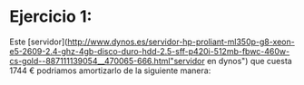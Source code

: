 Ejercicio 1:
=============
Este [servidor](http://www.dynos.es/servidor-hp-proliant-ml350p-g8-xeon-e5-2609-2.4-ghz-4gb-disco-duro-hdd-2.5-sff-p420i-512mb-fbwc-460w-cs-gold--887111139054__470065-666.html"servidor en dynos")
  que cuesta 1744 € podriamos amortizarlo de la siguiente manera:



